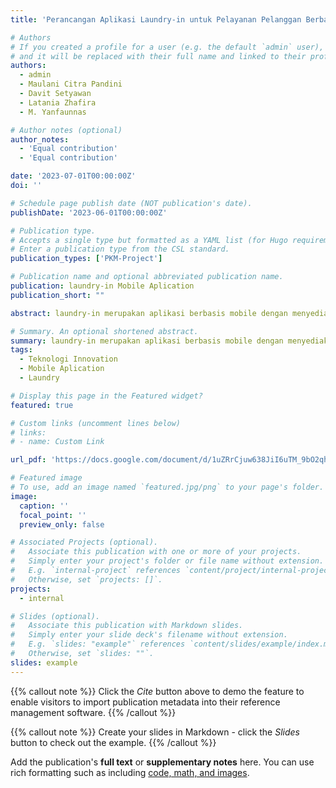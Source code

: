```yaml
---
title: 'Perancangan Aplikasi Laundry-in untuk Pelayanan Pelanggan Berbasis Android'

# Authors
# If you created a profile for a user (e.g. the default `admin` user), write the username (folder name) here
# and it will be replaced with their full name and linked to their profile.
authors:
  - admin
  - Maulani Citra Pandini
  - Davit Setyawan
  - Latania Zhafira
  - M. Yanfaunnas

# Author notes (optional)
author_notes:
  - 'Equal contribution'
  - 'Equal contribution'

date: '2023-07-01T00:00:00Z'
doi: ''

# Schedule page publish date (NOT publication's date).
publishDate: '2023-06-01T00:00:00Z'

# Publication type.
# Accepts a single type but formatted as a YAML list (for Hugo requirements).
# Enter a publication type from the CSL standard.
publication_types: ['PKM-Project']

# Publication name and optional abbreviated publication name.
publication: laundry-in Mobile Aplication
publication_short: ""

abstract: laundry-in merupakan aplikasi berbasis mobile dengan menyediakan layanan laundry inovatif, dengan memanfaatkan perkembangan teknologi, aplikasi ini bertujuan untuk mempermudah pelanggan dalam menggunakan jasa laundry.

# Summary. An optional shortened abstract.
summary: laundry-in merupakan aplikasi berbasis mobile dengan menyediakan layanan laundry inovatif.
tags:
  - Teknologi Innovation  
  - Mobile Aplication
  - Laundry

# Display this page in the Featured widget?
featured: true

# Custom links (uncomment lines below)
# links:
# - name: Custom Link

url_pdf: 'https://docs.google.com/document/d/1uZRrCjuw638JiI6uTM_9bO2qh55X4aU0CcIDGCAZnJk?usp=drive_fs'

# Featured image
# To use, add an image named `featured.jpg/png` to your page's folder.
image:
  caption: ''
  focal_point: ''
  preview_only: false

# Associated Projects (optional).
#   Associate this publication with one or more of your projects.
#   Simply enter your project's folder or file name without extension.
#   E.g. `internal-project` references `content/project/internal-project/index.md`.
#   Otherwise, set `projects: []`.
projects:
  - internal

# Slides (optional).
#   Associate this publication with Markdown slides.
#   Simply enter your slide deck's filename without extension.
#   E.g. `slides: "example"` references `content/slides/example/index.md`.
#   Otherwise, set `slides: ""`.
slides: example
---
```


{{% callout note %}}
Click the _Cite_ button above to demo the feature to enable visitors to import publication metadata into their reference management software.
{{% /callout %}}

{{% callout note %}}
Create your slides in Markdown - click the _Slides_ button to check out the example.
{{% /callout %}}

Add the publication's **full text** or **supplementary notes** here. You can use rich formatting such as including [code, math, and images](https://docs.hugoblox.com/content/writing-markdown-latex/).
